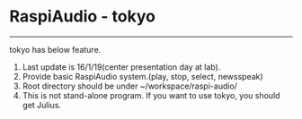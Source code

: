 # RaspiAudio - tokyo

---

tokyo has below feature.

1. Last update is 16/1/19(center presentation day at lab).
2. Provide basic RaspiAudio system.(play, stop, select, newsspeak)
3. Root directory should be under ~/workspace/raspi-audio/ 
4. This is not stand-alone program. If you want to use tokyo, you should get Julius.
 
